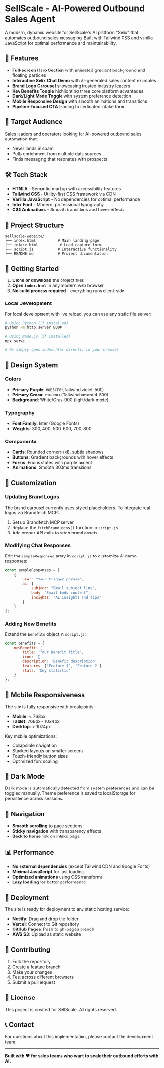 # SellScale - AI-Powered Outbound Sales Agent

A modern, dynamic website for SellScale's AI platform "Selix" that automates outbound sales messaging. Built with Tailwind CSS and vanilla JavaScript for optimal performance and maintainability.

## 🚀 Features

- **Full-screen Hero Section** with animated gradient background and floating particles
- **Interactive Selix Chat Demo** with AI-generated sales content examples
- **Brand Logo Carousel** showcasing trusted industry leaders
- **Key Benefits Toggle** highlighting three core platform advantages
- **Dark/Light Mode Toggle** with system preference detection
- **Mobile Responsive Design** with smooth animations and transitions
- **Pipeline-focused CTA** leading to dedicated intake form

## 🎯 Target Audience

Sales leaders and operators looking for AI-powered outbound sales automation that:
- Never lands in spam
- Pulls enrichment from multiple data sources
- Finds messaging that resonates with prospects

## 🛠️ Tech Stack

- **HTML5** - Semantic markup with accessibility features
- **Tailwind CSS** - Utility-first CSS framework via CDN
- **Vanilla JavaScript** - No dependencies for optimal performance
- **Inter Font** - Modern, professional typography
- **CSS Animations** - Smooth transitions and hover effects

## 📁 Project Structure

```
sellscale-website/
├── index.html          # Main landing page
├── intake.html          # Lead capture form
├── script.js           # Interactive functionality
└── README.md           # Project documentation
```

## 🚦 Getting Started

1. **Clone or download** the project files
2. **Open `index.html`** in any modern web browser
3. **No build process required** - everything runs client-side

### Local Development

For local development with live reload, you can use any static file server:

```bash
# Using Python (if installed)
python -m http.server 8000

# Using Node.js (if installed)
npx serve .

# Or simply open index.html directly in your browser
```

## 🎨 Design System

### Colors
- **Primary Purple**: `#8B5CF6` (Tailwind violet-500)
- **Primary Green**: `#10B981` (Tailwind emerald-500)
- **Background**: White/Gray-900 (light/dark mode)

### Typography
- **Font Family**: Inter (Google Fonts)
- **Weights**: 300, 400, 500, 600, 700, 800

### Components
- **Cards**: Rounded corners (xl), subtle shadows
- **Buttons**: Gradient backgrounds with hover effects
- **Forms**: Focus states with purple accent
- **Animations**: Smooth 300ms transitions

## 🔧 Customization

### Updating Brand Logos
The brand carousel currently uses styled placeholders. To integrate real logos via Brandfetch MCP:

1. Set up Brandfetch MCP server
2. Replace the `fetchBrandLogos()` function in `script.js`
3. Add proper API calls to fetch brand assets

### Modifying Chat Responses
Edit the `sampleResponses` array in `script.js` to customize AI demo responses:

```javascript
const sampleResponses = [
    {
        user: "Your trigger phrase",
        ai: {
            subject: "Email subject line",
            body: "Email body content",
            insights: "AI insights and tips"
        }
    }
];
```

### Adding New Benefits
Extend the `benefits` object in `script.js`:

```javascript
const benefits = {
    newBenefit: {
        title: 'Your Benefit Title',
        icon: '🎯',
        description: 'Benefit description',
        features: ['Feature 1', 'Feature 2'],
        stats: 'Key statistic'
    }
};
```

## 📱 Mobile Responsiveness

The site is fully responsive with breakpoints:
- **Mobile**: < 768px
- **Tablet**: 768px - 1024px  
- **Desktop**: > 1024px

Key mobile optimizations:
- Collapsible navigation
- Stacked layouts on smaller screens
- Touch-friendly button sizes
- Optimized font scaling

## 🌙 Dark Mode

Dark mode is automatically detected from system preferences and can be toggled manually. Theme preference is saved to localStorage for persistence across sessions.

## 🔗 Navigation

- **Smooth scrolling** to page sections
- **Sticky navigation** with transparency effects
- **Back to home** link on intake page

## 📊 Performance

- **No external dependencies** (except Tailwind CDN and Google Fonts)
- **Minimal JavaScript** for fast loading
- **Optimized animations** using CSS transforms
- **Lazy loading** for better performance

## 🚀 Deployment

The site is ready for deployment to any static hosting service:

- **Netlify**: Drag and drop the folder
- **Vercel**: Connect to Git repository
- **GitHub Pages**: Push to gh-pages branch
- **AWS S3**: Upload as static website

## 🤝 Contributing

1. Fork the repository
2. Create a feature branch
3. Make your changes
4. Test across different browsers
5. Submit a pull request

## 📄 License

This project is created for SellScale. All rights reserved.

## 📞 Contact

For questions about this implementation, please contact the development team.

---

**Built with ❤️ for sales teams who want to scale their outbound efforts with AI.**
